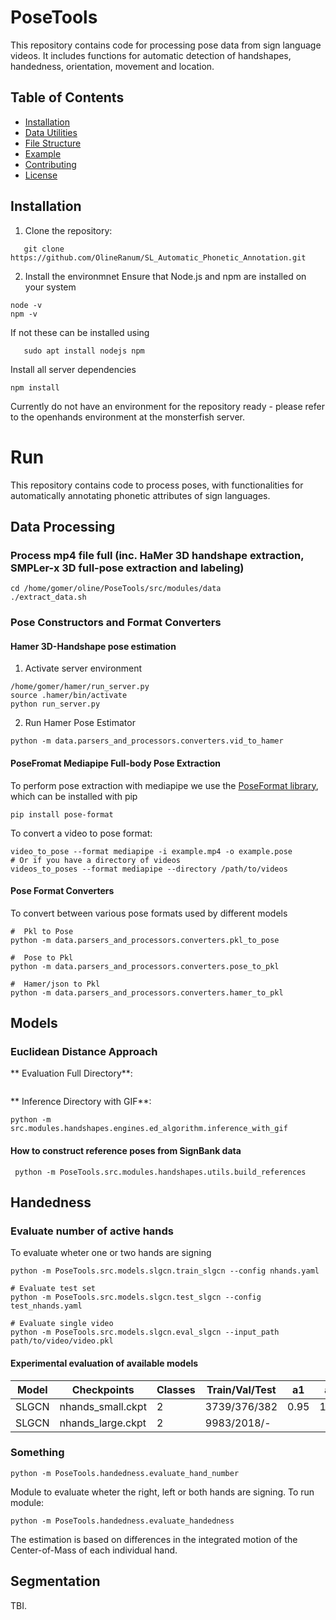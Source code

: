 # PoseTools
This repository contains code for processing pose data from sign language videos. It includes functions for automatic detection of handshapes, handedness, orientation, movement and location. 

## Table of Contents
- [Installation](#installation)
- [Data Utilities](#data-utilities)
- [File Structure](#file-structure)
- [Example](#example)
- [Contributing](#contributing)
- [License](#license)

## Installation

1. Clone the repository:

```
   git clone https://github.com/OlineRanum/SL_Automatic_Phonetic_Annotation.git 
```

2. Install the environmnet 
Ensure that Node.js and npm are installed on your system
```
node -v
npm -v
```
If not these can be installed using 
```
   sudo apt install nodejs npm
```
Install all server dependencies 
```
npm install
```
Currently do not have an environment for the repository ready - please refer to the openhands environment at the monsterfish server.

# Run

This repository contains code to process poses, with functionalities for automatically annotating phonetic attributes of sign languages.

## Data Processing

### Process mp4 file full (inc. HaMer 3D handshape extraction, SMPLer-x 3D full-pose extraction and labeling)
```
cd /home/gomer/oline/PoseTools/src/modules/data
./extract_data.sh
```
### Pose Constructors and Format Converters 
#### Hamer 3D-Handshape pose estimation
1. Activate server environment 
```
/home/gomer/hamer/run_server.py
source .hamer/bin/activate
python run_server.py
```

2. Run Hamer Pose Estimator
```
python -m data.parsers_and_processors.converters.vid_to_hamer
```

#### PoseFromat Mediapipe Full-body Pose Extraction 
To perform pose extraction with mediapipe we use the [PoseFormat library](https://github.com/sign-language-processing/pose), which can be installed with pip
``` 
pip install pose-format
```

To convert a video to pose format:

``` 
video_to_pose --format mediapipe -i example.mp4 -o example.pose
# Or if you have a directory of videos
videos_to_poses --format mediapipe --directory /path/to/videos
```
#### Pose Format Converters
To convert between various pose formats used by different models
```
#  Pkl to Pose
python -m data.parsers_and_processors.converters.pkl_to_pose

#  Pose to Pkl
python -m data.parsers_and_processors.converters.pose_to_pkl

#  Hamer/json to Pkl
python -m data.parsers_and_processors.converters.hamer_to_pkl
```



## Models
### Euclidean Distance Approach
** Evaluation Full Directory**:
```
```
** Inference Directory with GIF**:
```
python -m src.modules.handshapes.engines.ed_algorithm.inference_with_gif
```

#### How to construct reference poses from SignBank data

```
 python -m PoseTools.src.modules.handshapes.utils.build_references
```

## Handedness 
### Evaluate number of active hands
To evaluate wheter one or two hands are signing 

``` Train NHands model 
python -m PoseTools.src.models.slgcn.train_slgcn --config nhands.yaml
```

``` Evaluate NHands model 
# Evaluate test set
python -m PoseTools.src.models.slgcn.test_slgcn --config test_nhands.yaml

# Evaluate single video
python -m PoseTools.src.models.slgcn.eval_slgcn --input_path path/to/video/video.pkl
```

#### Experimental evaluation of available models 

| Model | Checkpoints   | Classes | Train/Val/Test | a1   | a2   | rr   |
|-------|---------------|---------|----------------|------|------|------|
| SLGCN | nhands_small.ckpt    | 2       | 3739/376/382     | 0.95 | 1.00 | 0.97 |
| SLGCN | nhands_large.ckpt    | 2       | 9983/2018/-     |  |  |  |

### Something

``` Evaluate number of signing hands 
python -m PoseTools.handedness.evaluate_hand_number
```

Module to evaluate wheter the right, left or both hands are signing. To run module:

``` Evaluate Handedness
python -m PoseTools.handedness.evaluate_handedness
```

The estimation is based on differences in the integrated motion of the Center-of-Mass of each individual hand. 

## Segmentation
TBI.
